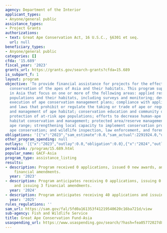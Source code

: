 ```yaml
---
agency: Department of the Interior
applicant_types:
- Anyone/general public
assistance_types:
- Project Grants
authorizations:
- text: Great Ape Conservation Act, 16 U.S.C., §6301 et seq.
  url: null
beneficiary_types:
- Anyone/general public
categories: []
cfda: '15.689'
fiscal_year: '2023'
grants_url: https://grants.gov/search-grants?cfda=15.689
is_subpart_f: 1
layout: program
objective: 'To provide financial assistance for projects for the effective long-term
  conservation of the apes of Asia and their habitats. This program supports projects
  in Asia that focus on one or more of the following areas: applied research on ape
  populations and their habitats, including surveys and monitoring; development and
  execution of ape conservation management plans; compliance with applicable treaties
  and laws that prohibit or regulate the taking or trade of ape or regulate the use
  and management of ape habitat; conservation education and community outreach; enhanced
  protection of at-risk ape populations; efforts to decrease human-ape conflicts;
  habitat conservation and management; protected area/reserve management in important
  ape range; strengthening local capacity to implement conservation programs; transfrontier
  ape conservation; and wildlife inspection, law enforcement, and forensics skills.'
obligations: '[{"x":"2023","sam_estimate":0.0,"sam_actual":2291924.0,"usa_spending_actual":0.0},{"x":"2024","sam_estimate":0.0,"sam_actual":589618.0,"usa_spending_actual":0.0},{"x":"2025","sam_estimate":0.0,"sam_actual":4809998.0,"usa_spending_actual":0.0}]'
other_program_spending: null
outlays: '[{"x":"2023","outlay":0.0,"obligation":0.0},{"x":"2024","outlay":0.0,"obligation":0.0},{"x":"2025","outlay":0.0,"obligation":0.0}]'
permalink: /program/15.689.html
popular_name: GACF-Asia
program_type: assistance_listing
results:
- description: Program received 0 applications, issued 0 new awards, and issued 12
    financial amendments.
  year: '2023'
- description: Program anticipates receiving 0 applications, issuing 0 new awards,
    and issuing 3 financial amendments.
  year: '2024'
- description: Program anticipates receiving 40 applications and issuing 20 awards.
  year: '2025'
rules_regulations: ''
sam_url: https://sam.gov/fal/5fd0a161353f41219540620c16ba721d/view
sub-agency: Fish and Wildlife Service
title: Great Ape Conservation Fund-Asia
usaspending_url: https://www.usaspending.gov/search/?hash=fea05772027d86071fbc8e6f675e539e
---
```

